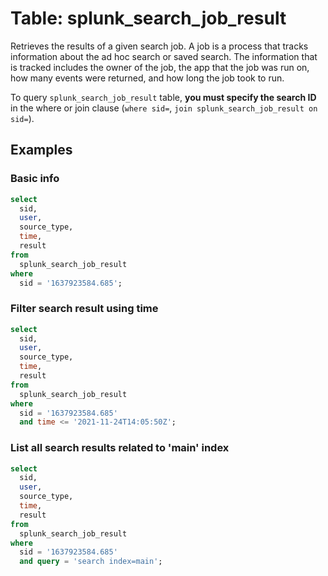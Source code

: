 # Table: splunk_search_job_result

Retrieves the results of a given search job. A job is a process that tracks information about the ad hoc search or saved search. The information that is tracked includes the owner of the job, the app that the job was run on, how many events were returned, and how long the job took to run.

To query `splunk_search_job_result` table, **you must specify the search ID** in the where or join clause (`where sid=`, `join splunk_search_job_result on sid=`).

## Examples

### Basic info

```sql
select
  sid,
  user,
  source_type,
  time,
  result
from
  splunk_search_job_result
where
  sid = '1637923584.685';
```

### Filter search result using time

```sql
select
  sid,
  user,
  source_type,
  time,
  result
from
  splunk_search_job_result
where
  sid = '1637923584.685'
  and time <= '2021-11-24T14:05:50Z';
```

### List all search results related to 'main' index

```sql
select
  sid,
  user,
  source_type,
  time,
  result
from
  splunk_search_job_result
where
  sid = '1637923584.685'
  and query = 'search index=main';
```
